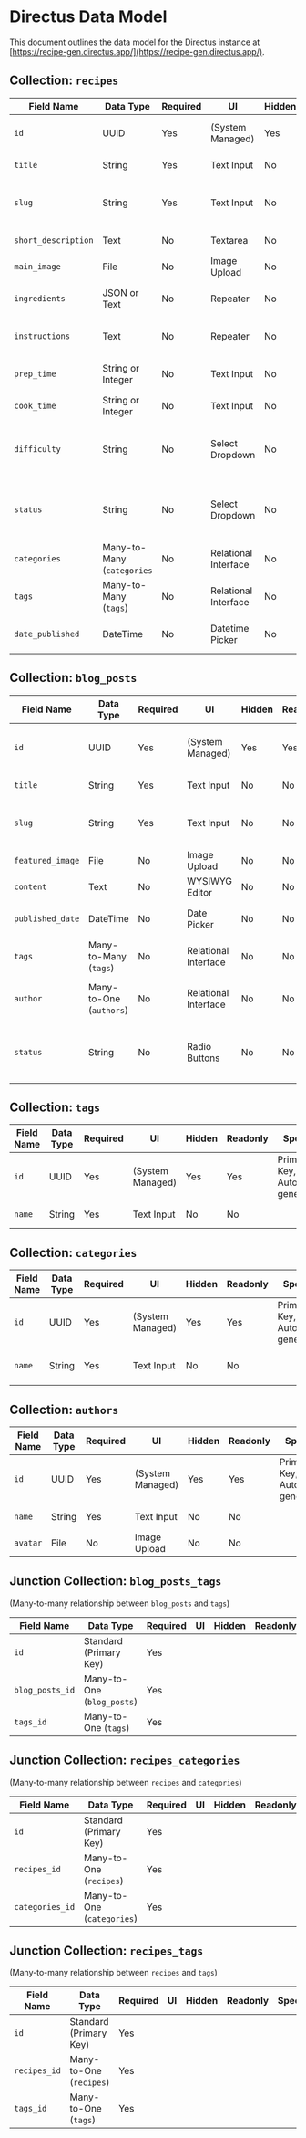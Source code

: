 # Directus Data Model

This document outlines the data model for the Directus instance at [https://recipe-gen.directus.app/](https://recipe-gen.directus.app/).

## Collection: `recipes`

| Field Name          | Data Type                  | Required | UI                   | Hidden | Readonly | Special                                     | Notes/Description                   |
| ------------------- | -------------------------- | -------- | -------------------- | ------ | -------- | ------------------------------------------- | ----------------------------------- |
| `id`                | UUID                       | Yes      | (System Managed)     | Yes    | Yes      | Primary Key, Auto-generated                 | Unique identifier for the recipe    |
| `title`             | String                     | Yes      | Text Input           | No     | No       |                                             | The main title of the recipe        |
| `slug`              | String                     | Yes      | Text Input           | No     | No       | Auto-generates from `title` field           | URL-friendly version of the title   |
| `short_description` | Text                       | No       | Textarea             | No     | No       |                                             | A brief summary of the recipe       |
| `main_image`        | File                       | No       | Image Upload         | No     | No       |                                             | Primary image for the recipe        |
| `ingredients`       | JSON or Text               | No       | Repeater             | No     | No       | (e.g., list of ingredient items/text)       | Ingredients list for the recipe     |
| `instructions`      | Text                       | No       | Repeater             | No     | No       | (e.g., step-by-step instructions)           | Cooking instructions for the recipe |
| `prep_time`         | String or Integer          | No       | Text Input           | No     | No       | (e.g., "30 minutes" or 30)                  | Preparation time                    |
| `cook_time`         | String or Integer          | No       | Text Input           | No     | No       | (e.g., "1 hour" or 60)                      | Cooking time                        |
| `difficulty`        | String                     | No       | Select Dropdown      | No     | No       | (e.g., Options: Easy, Medium, Hard)         | Cooking difficulty level            |
| `status`            | String                     | No       | Select Dropdown      | No     | No       | (e.g., Options: draft, published, archived) | Publication status of the recipe    |
| `categories`        | Many-to-Many (`categories` | No       | Relational Interface | No     | No       | Links to the `categories` collection        | Recipe categories                   |
| `tags`              | Many-to-Many (`tags`)      | No       | Relational Interface | No     | No       | Links to the `tags` collection              | Recipe tags                         |
| `date_published`    | DateTime                   | No       | Datetime Picker      | No     | No       |                                             | Date when the recipe was published  |

## Collection: `blog_posts`

| Field Name       | Data Type               | Required | UI                   | Hidden | Readonly | Special                                     | Notes/Description                     |
| ---------------- | ----------------------- | -------- | -------------------- | ------ | -------- | ------------------------------------------- | ------------------------------------- |
| `id`             | UUID                    | Yes      | (System Managed)     | Yes    | Yes      | Primary Key, Auto-generated                 | Unique identifier for the blog post   |
| `title`          | String                  | Yes      | Text Input           | No     | No       |                                             | Title of the blog post                |
| `slug`           | String                  | Yes      | Text Input           | No     | No       | Auto-generates from `title` field           | URL-friendly version of the title     |
| `featured_image` | File                    | No       | Image Upload         | No     | No       |                                             | Main image for the blog post          |
| `content`        | Text                    | No       | WYSIWYG Editor       | No     | No       |                                             | Main content of the blog post         |
| `published_date` | DateTime                | No       | Date Picker          | No     | No       |                                             | Date when the blog post was published |
| `tags`           | Many-to-Many (`tags`)   | No       | Relational Interface | No     | No       | Links to the `tags` collection              | Tags associated with the blog post    |
| `author`         | Many-to-One (`authors`) | No       | Relational Interface | No     | No       | Links to the `authors` collection           | Author of the blog post               |
| `status`         | String                  | No       | Radio Buttons        | No     | No       | (e.g., Options: draft, published, archived) | Publication status of the blog post   |

## Collection: `tags`

| Field Name | Data Type | Required | UI               | Hidden | Readonly | Special                     | Notes/Description               |
| ---------- | --------- | -------- | ---------------- | ------ | -------- | --------------------------- | ------------------------------- |
| `id`       | UUID      | Yes      | (System Managed) | Yes    | Yes      | Primary Key, Auto-generated | Unique identifier for the tag   |
| `name`     | String    | Yes      | Text Input       | No     | No       |                             | Name of the tag (e.g., "Vegan") |

## Collection: `categories`

| Field Name | Data Type | Required | UI               | Hidden | Readonly | Special                     | Notes/Description                       |
| ---------- | --------- | -------- | ---------------- | ------ | -------- | --------------------------- | --------------------------------------- |
| `id`       | UUID      | Yes      | (System Managed) | Yes    | Yes      | Primary Key, Auto-generated | Unique identifier for the category      |
| `name`     | String    | Yes      | Text Input       | No     | No       |                             | Name of the category (e.g., "Desserts") |

## Collection: `authors`

| Field Name | Data Type | Required | UI               | Hidden | Readonly | Special                     | Notes/Description                |
| ---------- | --------- | -------- | ---------------- | ------ | -------- | --------------------------- | -------------------------------- |
| `id`       | UUID      | Yes      | (System Managed) | Yes    | Yes      | Primary Key, Auto-generated | Unique identifier for the author |
| `name`     | String    | Yes      | Text Input       | No     | No       |                             | Name of the author               |
| `avatar`   | File      | No       | Image Upload     | No     | No       |                             | Profile picture of the author    |

## Junction Collection: `blog_posts_tags`

(Many-to-many relationship between `blog_posts` and `tags`)

| Field Name      | Data Type                  | Required | UI  | Hidden | Readonly | Special | Notes/Description              |
| --------------- | -------------------------- | -------- | --- | ------ | -------- | ------- | ------------------------------ |
| `id`            | Standard (Primary Key)     | Yes      |     |        |          |         | Auto-incrementing primary key  |
| `blog_posts_id` | Many-to-One (`blog_posts`) | Yes      |     |        |          |         | Foreign key to `blog_posts.id` |
| `tags_id`       | Many-to-One (`tags`)       | Yes      |     |        |          |         | Foreign key to `tags.id`       |

## Junction Collection: `recipes_categories`

(Many-to-many relationship between `recipes` and `categories`)

| Field Name      | Data Type                  | Required | UI  | Hidden | Readonly | Special | Notes/Description              |
| --------------- | -------------------------- | -------- | --- | ------ | -------- | ------- | ------------------------------ |
| `id`            | Standard (Primary Key)     | Yes      |     |        |          |         | Auto-incrementing primary key  |
| `recipes_id`    | Many-to-One (`recipes`)    | Yes      |     |        |          |         | Foreign key to `recipes.id`    |
| `categories_id` | Many-to-One (`categories`) | Yes      |     |        |          |         | Foreign key to `categories.id` |

## Junction Collection: `recipes_tags`

(Many-to-many relationship between `recipes` and `tags`)

| Field Name   | Data Type               | Required | UI  | Hidden | Readonly | Special | Notes/Description             |
| ------------ | ----------------------- | -------- | --- | ------ | -------- | ------- | ----------------------------- |
| `id`         | Standard (Primary Key)  | Yes      |     |        |          |         | Auto-incrementing primary key |
| `recipes_id` | Many-to-One (`recipes`) | Yes      |     |        |          |         | Foreign key to `recipes.id`   |
| `tags_id`    | Many-to-One (`tags`)    | Yes      |     |        |          |         | Foreign key to `tags.id`      |